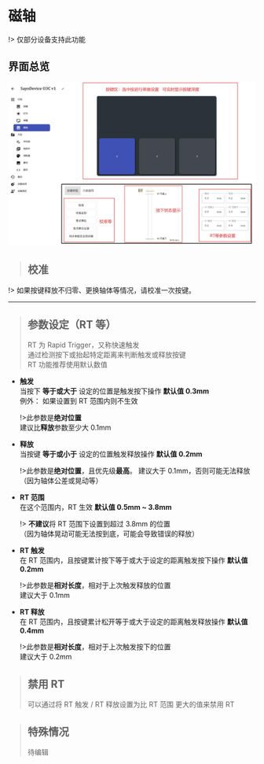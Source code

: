 # 磁轴

!> 仅部分设备支持此功能

## 界面总览

![alt text](img/hall.jpg)

> ## 校准

!> 如果按键释放不归零、更换轴体等情况，请校准一次按键。

---

> ## 参数设定（RT 等）
>
> RT 为 Rapid Trigger，又称快速触发  
> 通过检测按下或抬起特定距离来判断触发或释放按键  
> RT 功能推荐使用默认数值

- **触发**  
  当按下 **等于或大于** 设定的位置是触发按下操作 **默认值 0.3mm**  
  例外： 如果设置到 RT 范围内则不生效

  !>此参数是**绝对位置**  
  建议比**释放**参数至少大 0.1mm

- **释放**  
  当按键 **等于或小于** 设定的位置触发释放操作 **默认值 0.2mm**

  !>此参数是**绝对位置**，且优先级**最高**。
  建议大于 0.1mm，否则可能无法释放（因为轴体公差或晃动等）

- **RT 范围**  
  在这个范围内，RT 生效 **默认值 0.5mm ~ 3.8mm**

  !> **不建议**将 RT 范围下设置到超过 3.8mm 的位置  
  （因为轴体晃动可能无法按到底，可能会导致错误的释放）

- **RT 触发**  
  在 RT 范围内，且按键累计按下等于或大于设定的距离触发按下操作 **默认值 0.2mm**

  !>此参数是**相对长度**，相对于上次触发释放的位置  
  建议大于 0.1mm

- **RT 释放**  
  在 RT 范围内，且按键累计松开等于或大于设定的距离触发释放操作 **默认值 0.4mm**

  !>此参数是**相对长度**，相对于上次触发按下的位置  
  建议大于 0.2mm

> ## 禁用 RT
>
> 可以通过将 RT 触发 / RT 释放设置为比 RT 范围 更大的值来禁用 RT

> ## 特殊情况
>
> 待编辑
